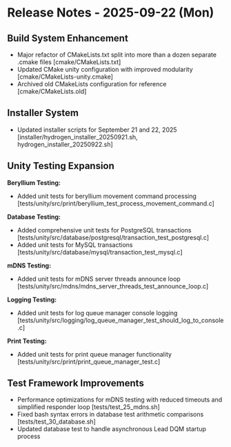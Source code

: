 # Release Notes - 2025-09-22 (Mon)

## Build System Enhancement

- Major refactor of CMakeLists.txt split into more than a dozen separate .cmake files [cmake/CMakeLists.txt]
- Updated CMake unity configuration with improved modularity [cmake/CMakeLists-unity.cmake]
- Archived old CMakeLists configuration for reference [cmake/CMakeLists.old]

## Installer System

- Updated installer scripts for September 21 and 22, 2025 [installer/hydrogen_installer_20250921.sh, hydrogen_installer_20250922.sh]

## Unity Testing Expansion

**Beryllium Testing:**

- Added unit tests for beryllium movement command processing [tests/unity/src/print/beryllium_test_process_movement_command.c]

**Database Testing:**

- Added comprehensive unit tests for PostgreSQL transactions [tests/unity/src/database/postgresql/transaction_test_postgresql.c]
- Added unit tests for MySQL transactions [tests/unity/src/database/mysql/transaction_test_mysql.c]

**mDNS Testing:**

- Added unit tests for mDNS server threads announce loop [tests/unity/src/mdns/mdns_server_threads_test_announce_loop.c]

**Logging Testing:**

- Added unit tests for log queue manager console logging [tests/unity/src/logging/log_queue_manager_test_should_log_to_console.c]

**Print Testing:**

- Added unit tests for print queue manager functionality [tests/unity/src/print/print_queue_manager_test.c]

## Test Framework Improvements

- Performance optimizations for mDNS testing with reduced timeouts and simplified responder loop [tests/test_25_mdns.sh]
- Fixed bash syntax errors in database test arithmetic comparisons [tests/test_30_database.sh]
- Updated database test to handle asynchronous Lead DQM startup process